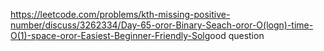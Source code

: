 https://leetcode.com/problems/kth-missing-positive-number/discuss/3262334/Day-65-oror-Binary-Seach-oror-O(logn)-time-O(1)-space-oror-Easiest-Beginner-Friendly-Sol
​
good question
​
